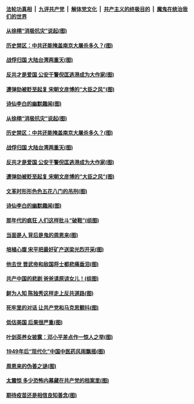 ####  [法轮功真相](../../../../basic/blob/master/README.md?t=02021301) &nbsp;|&nbsp; [九评共产党](../../../../9ping.md/blob/master/README.md?t=02021301) &nbsp;|&nbsp; [解体党文化](../../../../jtdwh.md/blob/master/README.md?t=02021301)  &nbsp;|&nbsp; [共产主义的终极目的](../../../../gczydzjmd.md/blob/master/README.md?t=02021301) &nbsp;|&nbsp; [魔鬼在统治我们的世界](../../../../mgztzwmdsj.md/blob/master/README.md?t=02021301) 

#### [从徐栩“消极抗灾”说起(图)](../pages/p6/960859.md?t=02021301) 

#### [历史禁区：中共还能掩盖南京大屠杀多久？(图)](../pages/p6/960046.md?t=02021301) 

#### [战俘归国 大陆台湾两重天(图)](../pages/p6/960523.md?t=02021301) 

#### [反共才是爱国 公安干警倪匡逃港成为大作家(图)](../pages/p6/960059.md?t=02021301) 

#### [遭弹劾被贬至起复 宋朝文彦博的“大臣之风”(图)](../pages/p6/959765.md?t=02021301) 

#### [诗仙李白的幽默趣闻(图)](../pages/p6/960582.md?t=02021301) 

#### [从徐栩“消极抗灾”说起(图)](../pages/p6/960859.md?t=02021301) 

#### [历史禁区：中共还能掩盖南京大屠杀多久？(图)](../pages/p6/960046.md?t=02021301) 

#### [战俘归国 大陆台湾两重天(图)](../pages/p6/960523.md?t=02021301) 

#### [反共才是爱国 公安干警倪匡逃港成为大作家(图)](../pages/p6/960059.md?t=02021301) 

#### [遭弹劾被贬至起复 宋朝文彦博的“大臣之风”(图)](../pages/p6/959765.md?t=02021301) 

#### [文革时形形色色五花八门的吊刑(图)](../pages/p6/960718.md?t=02021301) 

#### [诗仙李白的幽默趣闻(图)](../pages/p6/960582.md?t=02021301) 

#### [那年代的疯狂 人们这样批斗“破鞋”(组图)](../pages/p6/960521.md?t=02021301) 

#### [当面是人 背后是鬼的周恩来(图)](../pages/p6/960422.md?t=02021301) 

#### [培植心腹 宋平把最好矿产送梁光烈开采(图)](../pages/p6/958950.md?t=02021301) 

#### [他去世 晋武帝和敌国将士都悲痛垂泪(图)](../pages/p6/960408.md?t=02021301) 

#### [共产中国的悲剧 爸爸请原谅女儿！(组图)](../pages/p6/960589.md?t=02021301) 

#### [鲜为人知 陈独秀这样走上反共道路(图)](../pages/p6/960579.md?t=02021301) 

#### [死牢里的对话 让共产党和马克思颤抖(图)](../pages/p6/960066.md?t=02021301) 

#### [低估美国 后果很严重(图)](../pages/p6/960251.md?t=02021301) 

#### [叶剑英养女披露：邓小平差点作一惊人之举(图)](../pages/p6/960054.md?t=02021301) 

#### [1949年后“现代化”中国中医药风雨飘摇(图)](../pages/p6/959342.md?t=02021301) 

#### [周恩来的伪善之谜(图)](../pages/p6/960240.md?t=02021301) 

#### [太震惊 多少恐怖内幕藏在共产党的档案里(图)](../pages/p6/960042.md?t=02021301) 

#### [期待疫苗还是相信良知善念(图)](../pages/p6/960188.md?t=02021301) 

